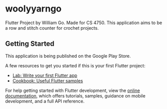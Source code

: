 # woolyyarngo

Flutter Project by William Go. Made for CS 4750. This application aims to be a row and stitch counter for crochet projects.

## Getting Started

This application is being published on the Google Play Store.

A few resources to get you started if this is your first Flutter project:

- [Lab: Write your first Flutter app](https://docs.flutter.dev/get-started/codelab)
- [Cookbook: Useful Flutter samples](https://docs.flutter.dev/cookbook)

For help getting started with Flutter development, view the
[online documentation](https://docs.flutter.dev/), which offers tutorials,
samples, guidance on mobile development, and a full API reference.
